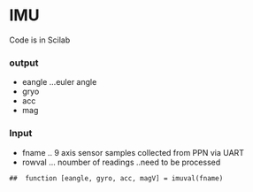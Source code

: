 # IMU
Code is in Scilab

 ### output
 <ul>
  <li>  eangle  ...euler  angle </li>
   <li> gryo  </li>
   <li> acc  </li>
   <li> mag </li>
  </ul>
  

###  Input

 <ul>
  <li>  fname ..  9 axis sensor samples collected from PPN via UART  </li>
   <li> rowval ... noumber of readings ..need to be processed </li>
  </ul>
      
      
    ##  function [eangle, gyro, acc, magV] = imuval(fname)
